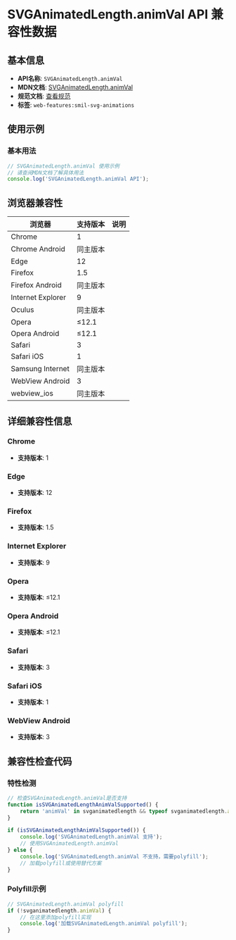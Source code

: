 # SVGAnimatedLength.animVal API 兼容性数据

## 基本信息

- **API名称**: `SVGAnimatedLength.animVal`
- **MDN文档**: [SVGAnimatedLength.animVal](https://developer.mozilla.org/docs/Web/API/SVGAnimatedLength/animVal)
- **规范文档**: [查看规范](https://svgwg.org/svg2-draft/types.html#__svg__SVGAnimatedLength__animVal)
- **标签**: `web-features:smil-svg-animations`

## 使用示例

### 基本用法

```javascript
// SVGAnimatedLength.animVal 使用示例
// 请查阅MDN文档了解具体用法
console.log('SVGAnimatedLength.animVal API');
```

## 浏览器兼容性

| 浏览器 | 支持版本 | 说明 |
|--------|----------|------|
| Chrome | 1 |  |
| Chrome Android | 同主版本 |  |
| Edge | 12 |  |
| Firefox | 1.5 |  |
| Firefox Android | 同主版本 |  |
| Internet Explorer | 9 |  |
| Oculus | 同主版本 |  |
| Opera | ≤12.1 |  |
| Opera Android | ≤12.1 |  |
| Safari | 3 |  |
| Safari iOS | 1 |  |
| Samsung Internet | 同主版本 |  |
| WebView Android | 3 |  |
| webview_ios | 同主版本 |  |

## 详细兼容性信息

### Chrome

- **支持版本**: 1

### Edge

- **支持版本**: 12

### Firefox

- **支持版本**: 1.5

### Internet Explorer

- **支持版本**: 9

### Opera

- **支持版本**: ≤12.1

### Opera Android

- **支持版本**: ≤12.1

### Safari

- **支持版本**: 3

### Safari iOS

- **支持版本**: 1

### WebView Android

- **支持版本**: 3

## 兼容性检查代码

### 特性检测

```javascript
// 检查SVGAnimatedLength.animVal是否支持
function isSVGAnimatedLengthAnimValSupported() {
    return 'animVal' in svganimatedlength && typeof svganimatedlength.animVal === 'function';
}

if (isSVGAnimatedLengthAnimValSupported()) {
    console.log('SVGAnimatedLength.animVal 支持');
    // 使用SVGAnimatedLength.animVal
} else {
    console.log('SVGAnimatedLength.animVal 不支持，需要polyfill');
    // 加载polyfill或使用替代方案
}
```

### Polyfill示例

```javascript
// SVGAnimatedLength.animVal polyfill
if (!svganimatedlength.animVal) {
    // 在这里添加polyfill实现
    console.log('加载SVGAnimatedLength.animVal polyfill');
}
```

